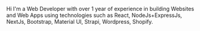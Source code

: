 Hi I'm a Web Developer with over 1 year of experience in building Websites and Web Apps using technologies such as React, NodeJs+ExpressJs, NextJs, Bootstrap, Material UI, Strapi, Wordpress, Shopify.
